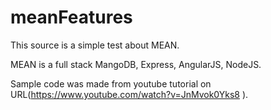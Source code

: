 # meanFeatures

This source is a simple test about MEAN.

MEAN is a full stack MangoDB, Express, AngularJS, NodeJS.

Sample code was made from youtube tutorial on URL(https://www.youtube.com/watch?v=JnMvok0Yks8 ).



